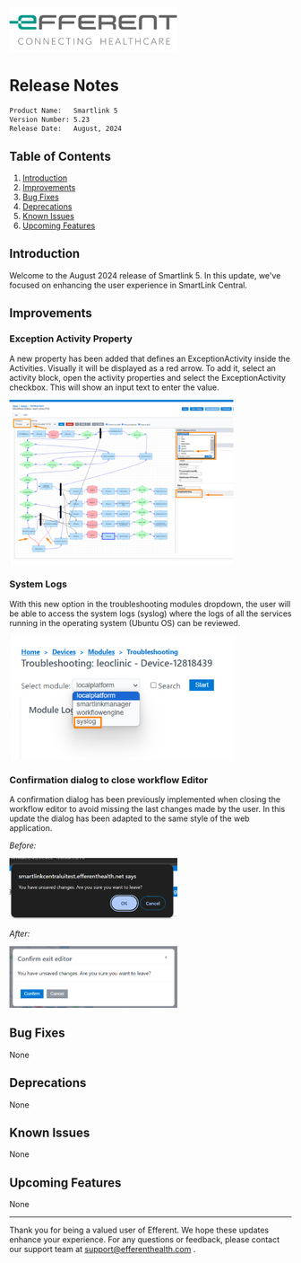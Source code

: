 <img class="logo" width="300" alt="logo" src="../../efferent_logo.png" />

<br/>

# Release Notes

```
Product Name:   Smartlink 5
Version Number: 5.23
Release Date:   August, 2024
```

## Table of Contents

1. [Introduction](#introduction)
2. [Improvements](#improvements)
3. [Bug Fixes](#bug-fixes)
4. [Deprecations](#deprecations)
5. [Known Issues](#known-issues)
6. [Upcoming Features](#upcoming-features)

## Introduction

Welcome to the August 2024 release of Smartlink 5. In this update, we've focused on enhancing the user experience in SmartLink Central.


## Improvements

### Exception Activity Property

A new property has been added that defines an ExceptionActivity inside the Activities. Visually it will be displayed as a red arrow. To add it, select an activity block, open the activity properties and select the ExceptionActivity checkbox. This will show an input text to enter the value.

<img width= 400 src="i1.png">

### System Logs

With this new option in the troubleshooting modules dropdown, the user will be able to access the system logs (syslog) where the logs of all the services running in the operating system (Ubuntu OS) can be reviewed.

<img width= 400 src="i2.png">

### Confirmation dialog to close workflow Editor

A confirmation dialog has been previously implemented when closing the workflow editor to avoid missing the last changes made by the user. In this update the dialog has been adapted to the same style of the web application.

_Before:_

<img width= 300 src="i3.1.png">

_After:_

<img width= 300 src="i3.2.png">

## Bug Fixes

None

## Deprecations

None

## Known Issues

None

## Upcoming Features

None

---

Thank you for being a valued user of Efferent. We hope these updates enhance your experience. For any questions or feedback, please contact our support team at support@efferenthealth.com .